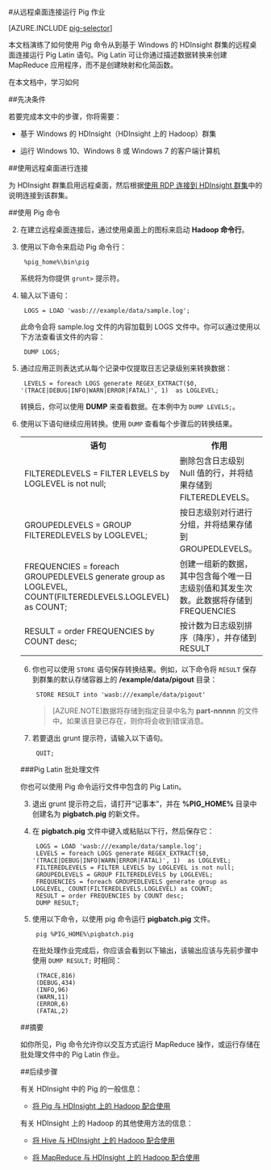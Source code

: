 <properties
   pageTitle="在 HDInsight 中将 Pig 与远程桌面配合使用 | Azure"
   description="了解如何使用 Pig 命令从到基于 Windows 的 HDInsight Hadoop 群集的远程桌面连接运行 Pig Latin 语句。"
   services="hdinsight"
   documentationCenter=""
   authors="Blackmist"
   manager="paulettm"
   editor="cgronlun"
	tags="azure-portal"/>

<tags
   ms.service="hdinsight" 
   ms.date="07/06/2015"
   wacn.date="10/03/2015"/>

#从远程桌面连接运行 Pig 作业

[AZURE.INCLUDE [pig-selector](../includes/hdinsight-selector-use-pig.md)]

本文档演练了如何使用 Pig 命令从到基于 Windows 的 HDInsight 群集的远程桌面连接运行 Pig Latin 语句。Pig Latin 可让你通过描述数据转换来创建 MapReduce 应用程序，而不是创建映射和化简函数。

在本文档中，学习如何

##<a id="prereq"></a>先决条件

若要完成本文中的步骤，你将需要：

* 基于 Windows 的 HDInsight（HDInsight 上的 Hadoop）群集

* 运行 Windows 10、Windows 8 或 Windows 7 的客户端计算机

##<a id="connect"></a>使用远程桌面进行连接

为 HDInsight 群集启用远程桌面，然后根据[使用 RDP 连接到 HDInsight 群集](/documentation/articles/hdinsight-administer-use-management-portal#rdp)中的说明连接到该群集。

##<a id="pig"></a>使用 Pig 命令

2. 在建立远程桌面连接后，通过使用桌面上的图标来启动 **Hadoop 命令行**。

2. 使用以下命令来启动 Pig 命令行：

		%pig_home%\bin\pig

	系统将为你提供 `grunt>` 提示符。

3. 输入以下语句：

		LOGS = LOAD 'wasb:///example/data/sample.log';

	此命令会将 sample.log 文件的内容加载到 LOGS 文件中。你可以通过使用以下方法查看该文件的内容：

		DUMP LOGS;

4. 通过应用正则表达式从每个记录中仅提取日志记录级别来转换数据：

		LEVELS = foreach LOGS generate REGEX_EXTRACT($0, '(TRACE|DEBUG|INFO|WARN|ERROR|FATAL)', 1)  as LOGLEVEL;

	转换后，你可以使用 **DUMP** 来查看数据。在本例中为 `DUMP LEVELS;`。

5. 使用以下语句继续应用转换。使用 `DUMP` 查看每个步骤后的转换结果。

	<table>
<tr>
<th>语句</th><th>作用</th>
</tr>
<tr>
<td>FILTEREDLEVELS = FILTER LEVELS by LOGLEVEL is not null;</td><td>删除包含日志级别 Null 值的行，并将结果存储到 FILTEREDLEVELS。</td>
</tr>
<tr>
<td>GROUPEDLEVELS = GROUP FILTEREDLEVELS by LOGLEVEL;</td><td>按日志级别对行进行分组，并将结果存储到 GROUPEDLEVELS。</td>
</tr>
<tr>
<td>FREQUENCIES = foreach GROUPEDLEVELS generate group as LOGLEVEL, COUNT(FILTEREDLEVELS.LOGLEVEL) as COUNT;</td><td>创建一组新的数据，其中包含每个唯一日志级别值和其发生次数。此数据将存储到 FREQUENCIES</td>
</tr>
<tr>
<td>RESULT = order FREQUENCIES by COUNT desc;</td><td>按计数为日志级别排序（降序），并存储到 RESULT</td>
</tr>
</table>

6. 你也可以使用 `STORE` 语句保存转换结果。例如，以下命令将 `RESULT` 保存到群集的默认存储容器上的 **/example/data/pigout** 目录：

		STORE RESULT into 'wasb:///example/data/pigout'

	> [AZURE.NOTE]数据将存储到指定目录中名为 **part-nnnnn** 的文件中。如果该目录已存在，则你将会收到错误消息。

7. 若要退出 grunt 提示符，请输入以下语句。

		QUIT;

###Pig Latin 批处理文件

你也可以使用 Pig 命令运行文件中包含的 Pig Latin。

3. 退出 grunt 提示符之后，请打开“记事本”，并在 **%PIG_HOME%** 目录中创建名为 **pigbatch.pig** 的新文件。

4. 在 **pigbatch.pig** 文件中键入或粘贴以下行，然后保存它：

		LOGS = LOAD 'wasb:///example/data/sample.log';
		LEVELS = foreach LOGS generate REGEX_EXTRACT($0, '(TRACE|DEBUG|INFO|WARN|ERROR|FATAL)', 1)  as LOGLEVEL;
		FILTEREDLEVELS = FILTER LEVELS by LOGLEVEL is not null;
		GROUPEDLEVELS = GROUP FILTEREDLEVELS by LOGLEVEL;
		FREQUENCIES = foreach GROUPEDLEVELS generate group as LOGLEVEL, COUNT(FILTEREDLEVELS.LOGLEVEL) as COUNT;
		RESULT = order FREQUENCIES by COUNT desc;
		DUMP RESULT;

5. 使用以下命令，以使用 pig 命令运行 **pigbatch.pig** 文件。

		pig %PIG_HOME%\pigbatch.pig

	在批处理作业完成后，你应该会看到以下输出，该输出应该与先前步骤中使用 `DUMP RESULT;` 时相同：

		(TRACE,816)
		(DEBUG,434)
		(INFO,96)
		(WARN,11)
		(ERROR,6)
		(FATAL,2)

##<a id="summary"></a>摘要

如你所见，Pig 命令允许你以交互方式运行 MapReduce 操作，或运行存储在批处理文件中的 Pig Latin 作业。

##<a id="nextsteps"></a>后续步骤

有关 HDInsight 中的 Pig 的一般信息：

* [将 Pig 与 HDInsight 上的 Hadoop 配合使用](/documentation/articles/hdinsight-use-pig)

有关 HDInsight 上的 Hadoop 的其他使用方法的信息：

* [将 Hive 与 HDInsight 上的 Hadoop 配合使用](/documentation/articles/hdinsight-use-hive)

* [将 MapReduce 与 HDInsight 上的 Hadoop 配合使用](/documentation/articles/hdinsight-use-mapreduce)

<!---HONumber=71-->